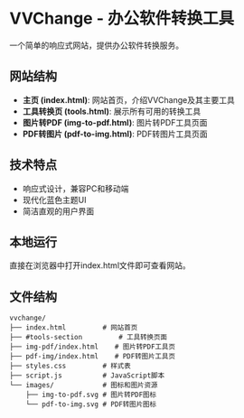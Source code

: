 # VVChange - 办公软件转换工具

一个简单的响应式网站，提供办公软件转换服务。

## 网站结构

- **主页 (index.html)**: 网站首页，介绍VVChange及其主要工具
- **工具转换页 (tools.html)**: 展示所有可用的转换工具
- **图片转PDF (img-to-pdf.html)**: 图片转PDF工具页面
- **PDF转图片 (pdf-to-img.html)**: PDF转图片工具页面

## 技术特点

- 响应式设计，兼容PC和移动端
- 现代化蓝色主题UI
- 简洁直观的用户界面

## 本地运行

直接在浏览器中打开index.html文件即可查看网站。

## 文件结构

```
vvchange/
├── index.html         # 网站首页
├── #tools-section         # 工具转换页面
├── img-pdf/index.html    # 图片转PDF工具页
├── pdf-img/index.html    # PDF转图片工具页
├── styles.css         # 样式表
├── script.js          # JavaScript脚本
└── images/            # 图标和图片资源
    ├── img-to-pdf.svg # 图片转PDF图标
    └── pdf-to-img.svg # PDF转图片图标
``` 